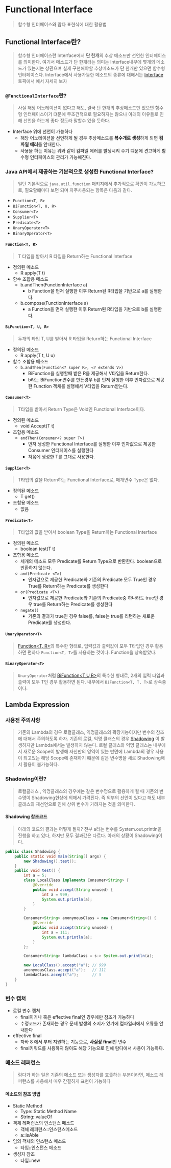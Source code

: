 # Functional Interface

> 함수형 인터페이스와 람다 표현식에 대한 활용법

## Functional Interface란?

> 함수형 인터페이스란 Interface에서 **단 한개**의 추상 메소드만 선언한 인터페이스를 의미한다.
> 여기서 메소드가 단 한개라는 의미는 Interface내부에 몇개의 메소드가 있는지는 상관으며 실제 구현해야할 추상메소드가 단 한개만 있으면 함수형 인터페이스다.
> Interface에서 사용가능한 메소드의 종류에 대해서는 [Interface](./Interface.md)토픽에서 에서 자세히 보자

### `@FunctionalInterface`란?

> 사실 해당 어노테이션이 없다고 해도, 결국 단 한개의 추상메소드만 있으면 함수형 인터페이스이기 떄문에
> 무조건적으로 필요하지는 않으나 아래의 이유들로 인해 선언을 하는게 좋다 정도라 말할수 있을 듯하다.

- Interface 위에 선언이 가능하다
  - 해당 어노테이션을 선언하게 될 경우 추상메소드를 **복수개로 생성**하게 되면 **컴파일 에러**를 안내한다.
  - 사용을 하는 이유는 위와 같이 컴파일 에러를 발생시켜 주기 떄문에 견고하게 함수형 인터페이스의 관리가 가능해진다.

### Java API에서 제공하는 기본적으로 생성한 Functional Interface?

> 일단 기본적으로 `java.util.function` 패키지에서 추가적으로 확인이 가능하므로, 필요할떄마다 보면 되며 자주사용되는 항목은 다음과 같다.

- `Function<T, R>`
- `BiFunction<T, U, R>`
- `Consumer<T>`
- `Supplier<T>`
- `Predicate<T>`
- `UnaryOperator<T>`
- `BinaryOperator<T>`

#### `Function<T, R>`

> T 타입을 받아서 R 타입을 Return하는 Functional Interface

- 정의된 메소드
  - R apply(T t)
- 함수 조합용 메소드
  - b.andThen(FunctionInterface a)
    - b Function을 먼저 실행한 이후 Return된 R타입을 기반으로 a를 실행한다.
  - b.compose(FunctionInterface a)
    - a Function을 먼저 실행한 이후 Return된 R타입을 기반으로 b를 실행한다.

#### `BiFunction<T, U, R>`

> 두개의 타입 T, U를 받아서 R 타입을 Return하는 Functional Interface

- 정의된 메소드
  - R apply(T t, U u)
- 함수 조합용 메소드
  - `b.andThen(Function<? super R>, <? extends V>)`
    - BiFunction을 실행할때 받은 R을 제공해서 V타입을 Return한다.
    - b라는 BiFunction변수를 만든경우 b를 먼저 실행한 이후 인자값으로 제공한 Function 객체를 실행해서 V타입을 Return받는다.

#### `Consumer<T>`

> T타입을 받아서 Return Type은 Void인 Functional Interface이다.

- 정의된 메소드
  - void Accept(T t)
- 조합용 메소드
  - `andThen(Consumer<? super T>)`
    - 먼저 생성한 Functional Interface를 실행한 이후 인자값으로 제공한 Consumer 인터페이스를 실행한다
    - 처음에 생성한 T를 그대로 사용한다.

#### `Supplier<T>`

> T타입의 값을 Return하는 Functional Interface로, 매개변수 Type은 없다.

- 정의된 메소드
  - T get()
- 조합용 메소드
  - 없음

#### `Predicate<T>`

> T타입의 값을 받아서 boolean Type을 Return하는 Functional Interface

- 정의된 메소드
  - boolean test(T t)
- 조합용 메소드
  - 세개의 메소드 모두 Predicate<T>를 Return Type으로 반환한다. boolean으로 반환하지 않는다.
  - `and(Predicate <T>)`
    - 인자값으로 제공한 Predicate와 기존의 Predicate 모두 True인 경우 True를 Return하는 Predicate를 생성한다
  - `or(Predicate <T>)`
    - 인자값으로 제공한 Predicate와 기존의 Predicate중 하나라도 true인 경우 true를 Return하는 Predicate를 생성한다
  - `negate()`
    - 기존의 결과가 true인 경우 false를, false는 true를 리턴하는 새로운 Predicate를 생성한다.

#### `UnaryOperator<T>`

> [Function<T, R>](#functiont-r)의 특수한 형태로, 입력값과 출력값이 모두 T타입인 경우 활용하면 편하다
> `Function<T, T>`를 사용하는 것이다. Function을 상속받았다.

#### `BinaryOperator<T>`

> `UnaryOperator`처럼 [BiFunction<T,U,R>](#bifunctiont-u-r)의 특수한 형태로, 2개의 입력 타입과 출력이 모두 T인 경우 활용하면 된다.
> 내부에서 `BiFunction<T, T, T>`로 상속중이다.

## Lambda Expression

### 사용전 주의사항

> 기존의 Lambda의 경우 로컬클래스, 익명클래스의 확장기능이지만 변수의 참조에 대해서 주의하도록 하자.
> 기존의 로컬, 익명 클래스의 경우 [Shadowing](#shadowing이란) 이 발생하지만 Lambda에서는 발생하지 않는다.
> 로컬 클래스와 익명 클래스는 내부에서 새로운 Scope이 발생해 자신만의 영역이 있는 반면에 Lambda의 경우 사용이 되고있는 해당 Scope에 존재하기 떄문에 같은 변수명을 새로 Shadowing해서 활용이 불가능하다.

### Shadowing이란?

> 로컬클래스 , 익명클래스의 경우에는 같은 변수명으로 활용하게 될 때 기존의 변수명이 Shadowing현상에 의해서 가려진다.
> 즉 외부의 선언이 있다고 해도 내부 클래스의 재선언으로 인해 상위 변수가 가려지는 것을 의미한다.

#### Shadowing 참조코드

> 아래의 코드의 결과는 어떻게 될까?
> 전부 a라는 변수를 System.out.println을 진행을 하고 있다, 하지만 모두 결과값은 다르다.
> 아래의 상황이 Shadowing이다.

```java
public class Shadowing {
	public static void main(String[] args) {
		new Shadowing().test();
	}
	public void test() {
		int a = 5;
		class LocalClass implements Consumer<String> {
			@Override
			public void accept(String unused) {
				int a = 999;
				System.out.println(a);
			}
		}

		Consumer<String> anonymousClass = new Consumer<String>() {
			@Override
			public void accept(String unused) {
				int a = 111;
				System.out.println(a);
			}
		};

		Consumer<String> lambdaClass = s-> System.out.println(a);

		new LocalClass().accept("a"); // 999
		anonymousClass.accept("a");   // 111
		lambdaClass.accept("a");      // 5
	}
}
```

### 변수 캡쳐

- 로컬 변수 캡쳐
  - final이거나 혹은 effective final인 경우에만 참조가 가능하다
  - 수정코드가 존재하는 경우 문제 발생의 소지가 있기에 컴파일러에서 오류를 안내한다
- effective final
  - 자바 8 에서 부터 지원하는 기능으로, **사실상 final**인 변수
  - final키워드를 사용하지 않아도 해당 기능으로 인해 람다에서 사용이 가능하다.

### 메소드 레퍼런스

> 람다가 하는 일은 기존의 메소드 또는 생성자를 호출하는 부분이라면, 메소드 레퍼런스를 사용해서 매우 간결하게 표현이 가능하다

#### 메소드의 참조 방법

- Static Method
  - Type::Static Method Name
  - String::valueOf
- 객체 레퍼런스의 인스턴스 메소드
  - 객체 레퍼런스::인스턴스메소드
  - a::isAble
- 임의 객체의 인스턴스 메소드
  - 타입::인스턴스 메소드
- 생성자 참조
  - 타입::new
